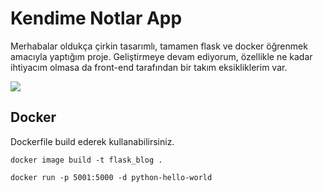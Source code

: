 # Kendime Notlar App
Merhabalar oldukça çirkin tasarımlı, tamamen flask ve docker öğrenmek amacıyla yaptığım proje. Geliştirmeye devam ediyorum, özellikle ne kadar ihtiyacım olmasa da front-end tarafından bir takım eksikliklerim var.

![](/img/screenshot.png)

## Docker 
Dockerfile build ederek kullanabilirsiniz.

`docker image build -t flask_blog .`

`docker run -p 5001:5000 -d python-hello-world`